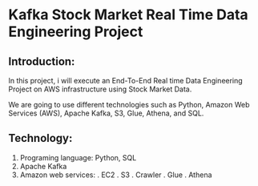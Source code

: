 # Kafka Stock Market Real Time Data Engineering Project

## Introduction:

In this project, i will execute an End-To-End Real time Data Engineering Project on AWS infrastructure using Stock Market Data.

We are going to use different technologies such as Python, Amazon Web Services (AWS), Apache Kafka, S3, Glue, Athena, and SQL.

## Technology:

1. Programing language: Python, SQL
2. Apache Kafka
3. Amazon web services:
. EC2
. S3
. Crawler
. Glue
. Athena






